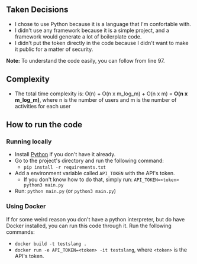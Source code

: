 ## Taken Decisions 

- I chose to use Python because it is a language that I'm confortable with.
- I didn't use any framework because it is a simple project, and a framework would generate a lot of boilerplate code.
- I didn't put the token directly in the code because I didn't want to make it public for a matter of security.

**Note:** To understand the code easily, you can follow from line 97.

## Complexity

- The total time complexity is: O(n) + O(n x m_log_m) + O(n x m) = **O(n x m_log_m)**, where n is the number of users and m is the number of activities for each user


## How to run the code

### Running locally

- Install [Python](https://www.python.org/downloads/) if you don't have it already.
- Go to the project's directory and run the following command:
  - `pip install -r requirements.txt`
- Add a environment variable called `API_TOKEN` with the API's token.
  - If you don't know how to do that, simply run: `API_TOKEN=<token> python3 main.py`
- Run: `python main.py` (or `python3 main.py`) 

### Using Docker

If for some weird reason you don't have a python interpreter, but do have Docker installed, you can run this code through it.
Run the following commands:

- `docker build -t testslang .`
- `docker run -e API_TOKEN=<token> -it testslang`, where `<token>` is the API's token.



